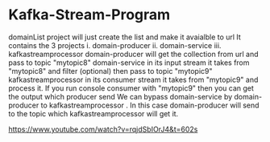 # Kafka-Stream-Program
domainList project will just create the list and make it avaialble to url
It contains the 3 projects i. domain-producer ii. domain-service iii. kafkastreamprocessor
domain-producer will get the collection from url and pass to topic "mytopic8"
domain-service in its input stream it takes from "mytopic8" and filter (optional) then pass to topic "mytopic9"
kafkastreamprocessor in its consumer stream it takes from "mytopic9" and process it.
If you run console consumer with "mytopic9" then you can get the output which producer send
We can bypass domain-service by domain-producer to kafkastreamprocessor . In this case domain-producer will send to the topic which kafkastreamprocessor will get it.

https://www.youtube.com/watch?v=rqjdSbIOrJ4&t=602s
